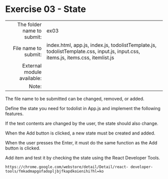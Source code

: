 # Exercise 03 - State

| | |
| -------------------: | --------------- |
| The folder name to submit: | ex03 |
| File name to submit: | index.html, app.js, index.js, todolistTemplate.js, todolistTemplate.css, input.js, input.css, items.js, items.css, itemlist.js
| External module available: | |
| Note: | |

The file name to be submitted can be changed, removed, or added.

Define the state you need for todolist in App.js and implement the following features.

If the text contents are changed by the user, the state should also change.

When the Add button is clicked, a new state must be created and added.

When the user presses the Enter, it must do the same function as the Add button is clicked.

Add item and test it by checking the state using the React Developer Tools.
```
https://chrome.google.com/webstore/detail/Detail/react- developer-tools/fmkadmapgofadopljbjfkapdkoienihi?hl=ko
```